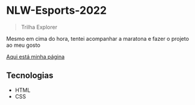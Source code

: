 # NLW-Esports-2022
> Trilha Explorer 

Mesmo em cima do hora, tentei acompanhar a maratona e fazer o projeto ao meu gosto

[Aqui está minha página](https://igoredu-silva.github.io/NLW-Esports-2022/)

## Tecnologias
- HTML
- CSS

